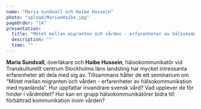 ```yaml
---
name: "Maria Sundvall och Haibe Hussein"
photo: "upload/MariaoHaibe.jpg" 
pageOrder: "14"
presentation:
  title: "Mötet mellan migranten och vården - erfarenheter av hälsokommunikation med nyanlända"
  description: ""
  time: ""
---
```


**Maria Sundvall**, överläkare och **Haibe Hussein**, hälsokommunikatör vid Transkulturellt centrum Stockholms läns landsting har mycket intressanta erfarenheter att dela med sig av. Tillsammans håller de ett seminarium om ”Mötet mellan migranten och vården - erfarenheter av hälsokommunikation med nyanlända”. Hur uppfattar invandrare svensk vård? Vad upplever de för hinder i vårdmötet? Hur kan en grupp hälsokommunikatörer bidra till förbättrad kommunikation inom vården?